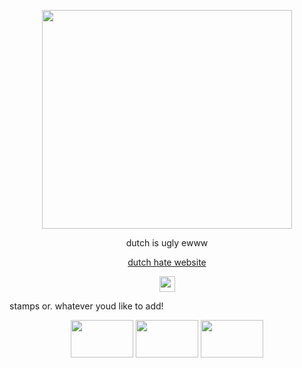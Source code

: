 <p align="center"> <img width="400" height="350" src="https://files.catbox.moe/yl9r4t.png"> </p>
<p align="center"> dutch is ugly ewww <p align="center"> <a href="https://pronouns.cc/@koicarp" target="_blank">dutch hate website</a> 
<p align="center"> <img width="25" height="25" src="https://64.media.tumblr.com/59ad4f340b534560e737db3bb0dba188/390b61fa00e41ed7-1d/s75x75_c1/fc197b3baea273815f1cadd76d600334e9705ed6.gifv"> </p>

stamps or. whatever youd like to add!
<p align="center"> <img width="100" height="60" src="https://64.media.tumblr.com/9f8eaabe6bf8d8faebd379d550aab136/dcb0fe9c7460e0fa-3d/s100x200/f454d35ebe8c298eab755467d8a64c944cf6449f.gifv"> <img width="100" height="60" src="https://64.media.tumblr.com/977658a0c8342f07653324cb3686ac24/dcb0fe9c7460e0fa-46/s100x200/734dbd2f7043bb634c50dfc0904b0fec5940b517.gifv"> <img width="100" height="60" src="https://64.media.tumblr.com/9e82548146016ad7eb66b7e528911ec6/dcb0fe9c7460e0fa-12/s100x200/4ea504d2e09d9a30ab03e6f6eb00c0efa11417f3.gifv">
